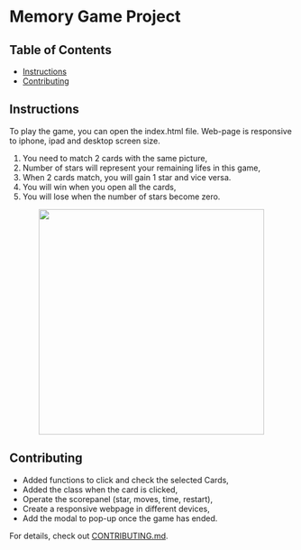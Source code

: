 # Memory Game Project

## Table of Contents

* [Instructions](#instructions)
* [Contributing](#contributing)

## Instructions

To play the game, you can open the index.html file. Web-page is responsive to iphone, ipad and desktop screen size.

1. You need to match 2 cards with the same picture,
2. Number of stars will represent your remaining lifes in this game,
3. When 2 cards match, you will gain 1 star and vice versa.
4. You will win when you open all the cards,
5. You will lose when the number of stars become zero.

<div align="center">
    <img src="/images/game.png" width="400px"</img> 
</div>


## Contributing

- Added functions to click and check the selected Cards,
- Added the class when the card is clicked,
- Operate the scorepanel (star, moves, time, restart),
- Create a responsive webpage in different devices,
- Add the modal to pop-up once the game has ended.

For details, check out [CONTRIBUTING.md](CONTRIBUTING.md).
